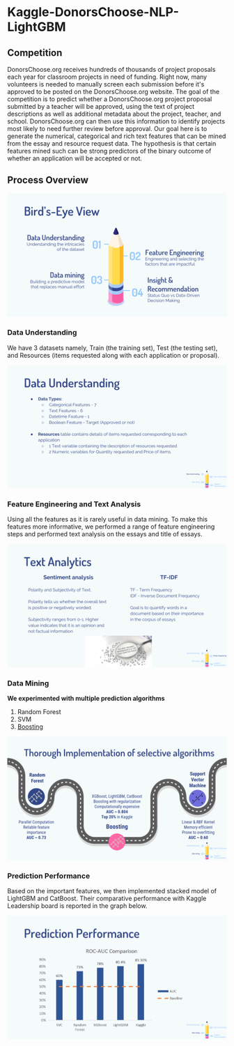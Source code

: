 
# Kaggle-DonorsChoose-NLP-LightGBM

## Competition

DonorsChoose.org receives hundreds of thousands of project proposals each year for classroom projects in need of funding. Right now, many volunteers is needed to manually screen each submission before it's approved to be posted on the DonorsChoose.org website.
The goal of the competition is to predict whether a DonorsChoose.org project proposal submitted by a teacher will be approved, using the text of project descriptions as well as additional metadata about the project, teacher, and school. DonorsChoose.org can then use this information to identify projects most likely to need further review before approval.
Our goal here is to generate the numerical, categorical and rich text features that can be mined from the essay and resource request data. The hypothesis is that certain features mined such can be strong predictors of the binary outcome of whether an application will be accepted or not.

## Process Overview

![1574100207862](https://github.com/guptapiyush340/Kaggle-DonorsChoose-NLP-LightGBM/blob/master/1.png)

### Data Understanding

We have 3 datasets namely, Train (the training set), Test (the testing set), and Resources (items requested along with each application or proposal).

![1574100207862](https://github.com/guptapiyush340/Kaggle-DonorsChoose-NLP-LightGBM/blob/master/2.png)

### Feature Engineering and Text Analysis

Using all the features as it is rarely useful in data mining. To make this features more informative, we performed a range of feature engineering steps and performed text analysis on the essays and title of essays.

![1574100207862](https://github.com/guptapiyush340/Kaggle-DonorsChoose-NLP-LightGBM/blob/master/3.png)

### Data Mining

**We experimented with multiple prediction algorithms**

1. Random Forest
2. SVM
3. [Boosting](https://github.com/guptapiyush340/Kaggle-DonorsChoose-NLP-LightGBM/blob/master/PredictiveDonorsCollated.ipynb)


![1574100207862](https://github.com/guptapiyush340/Kaggle-DonorsChoose-NLP-LightGBM/blob/master/4.png)


### Prediction Performance

Based on the important features, we then implemented stacked model of LightGBM and CatBoost. Their comparative performance with Kaggle Leadership board is reported in the graph below.

![1574100207862](https://github.com/guptapiyush340/Kaggle-DonorsChoose-NLP-LightGBM/blob/master/5.png)
